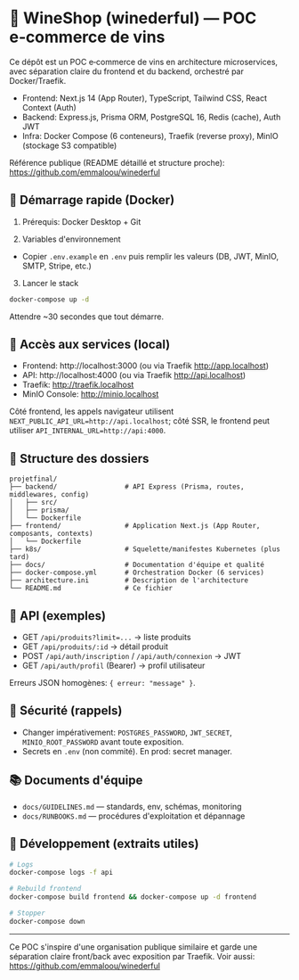 # 🍷 WineShop (winederful) — POC e‑commerce de vins

Ce dépôt est un POC e‑commerce de vins en architecture microservices, avec séparation claire du frontend et du backend, orchestré par Docker/Traefik.

- Frontend: Next.js 14 (App Router), TypeScript, Tailwind CSS, React Context (Auth)
- Backend: Express.js, Prisma ORM, PostgreSQL 16, Redis (cache), Auth JWT
- Infra: Docker Compose (6 conteneurs), Traefik (reverse proxy), MinIO (stockage S3 compatible)

Référence publique (README détaillé et structure proche): https://github.com/emmaloou/winederful

## 🚀 Démarrage rapide (Docker)

1) Prérequis: Docker Desktop + Git

2) Variables d'environnement
- Copier `.env.example` en `.env` puis remplir les valeurs (DB, JWT, MinIO, SMTP, Stripe, etc.)

3) Lancer le stack
```bash
docker-compose up -d
```
Attendre ~30 secondes que tout démarre.

## 🔗 Accès aux services (local)
- Frontend: http://localhost:3000 (ou via Traefik http://app.localhost)
- API: http://localhost:4000 (ou via Traefik http://api.localhost)
- Traefik: http://traefik.localhost
- MinIO Console: http://minio.localhost

Côté frontend, les appels navigateur utilisent `NEXT_PUBLIC_API_URL=http://api.localhost`; côté SSR, le frontend peut utiliser `API_INTERNAL_URL=http://api:4000`.

## 🧭 Structure des dossiers
```
projetfinal/
├── backend/                 # API Express (Prisma, routes, middlewares, config)
│   ├── src/
│   ├── prisma/
│   └── Dockerfile
├── frontend/                # Application Next.js (App Router, composants, contexts)
│   └── Dockerfile
├── k8s/                     # Squelette/manifestes Kubernetes (plus tard)
├── docs/                    # Documentation d'équipe et qualité
├── docker-compose.yml       # Orchestration Docker (6 services)
├── architecture.ini         # Description de l'architecture
└── README.md                # Ce fichier
```

## 🧪 API (exemples)
- GET `/api/produits?limit=...` → liste produits
- GET `/api/produits/:id` → détail produit
- POST `/api/auth/inscription` / `/api/auth/connexion` → JWT
- GET `/api/auth/profil` (Bearer) → profil utilisateur

Erreurs JSON homogènes: `{ erreur: "message" }`.

## 🔐 Sécurité (rappels)
- Changer impérativement: `POSTGRES_PASSWORD`, `JWT_SECRET`, `MINIO_ROOT_PASSWORD` avant toute exposition.
- Secrets en `.env` (non commité). En prod: secret manager.

## 📚 Documents d'équipe
- `docs/GUIDELINES.md` — standards, env, schémas, monitoring
- `docs/RUNBOOKS.md` — procédures d'exploitation et dépannage

## 🧩 Développement (extraits utiles)
```bash
# Logs
docker-compose logs -f api

# Rebuild frontend
docker-compose build frontend && docker-compose up -d frontend

# Stopper
docker-compose down
```

---

Ce POC s'inspire d'une organisation publique similaire et garde une séparation claire front/back avec exposition par Traefik. Voir aussi: https://github.com/emmaloou/winederful
